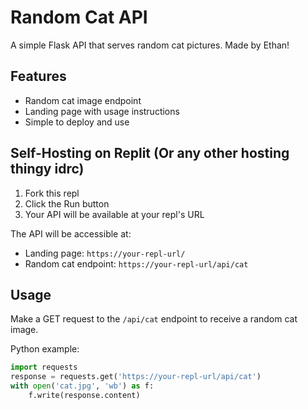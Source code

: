 
# Random Cat API

A simple Flask API that serves random cat pictures. Made by Ethan!

## Features
- Random cat image endpoint
- Landing page with usage instructions
- Simple to deploy and use

## Self-Hosting on Replit (Or any other hosting thingy idrc)

1. Fork this repl
2. Click the Run button
3. Your API will be available at your repl's URL

The API will be accessible at:
- Landing page: `https://your-repl-url/`
- Random cat endpoint: `https://your-repl-url/api/cat`

## Usage

Make a GET request to the `/api/cat` endpoint to receive a random cat image.

Python example:
```python
import requests
response = requests.get('https://your-repl-url/api/cat')
with open('cat.jpg', 'wb') as f:
    f.write(response.content)
```
